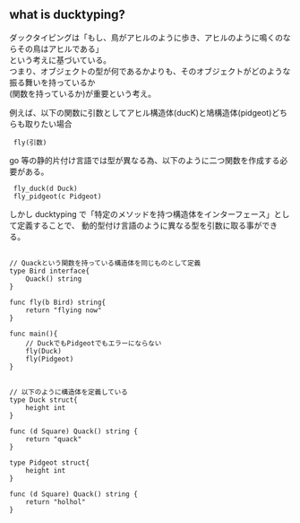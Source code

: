 ## what is ducktyping?

ダックタイピングは「もし、鳥がアヒルのように歩き、アヒルのように鳴くのならその鳥はアヒルである」  
という考えに基づいている。  
つまり、オブジェクトの型が何であるかよりも、そのオブジェクトがどのような振る舞いを持っているか  
(関数を持っているか)が重要という考え。

例えば、以下の関数に引数としてアヒル構造体(ducK)と鳩構造体(pidgeot)どちらも取りたい場合

```
 fly(引数)
```

go 等の静的片付け言語では型が異なる為、以下のように二つ関数を作成する必要がある。

```
 fly_duck(d Duck)
 fly_pidgeot(c Pidgeot)
```

しかし ducktyping で「特定のメソッドを持つ構造体をインターフェース」として定義することで、
動的型付け言語のように異なる型を引数に取る事ができる。

```

// Quackという関数を持っている構造体を同じものとして定義
type Bird interface{
    Quack() string
}

func fly(b Bird) string{
    return "flying now"
}

func main(){
    // DuckでもPidgeotでもエラーにならない
    fly(Duck)
    fly(Pidgeot)
}


// 以下のように構造体を定義している
type Duck struct{
    height int
}

func (d Square) Quack() string {
	return "quack"
}

type Pidgeot struct{
    height int
}

func (d Square) Quack() string {
	return "holhol"
}

```
